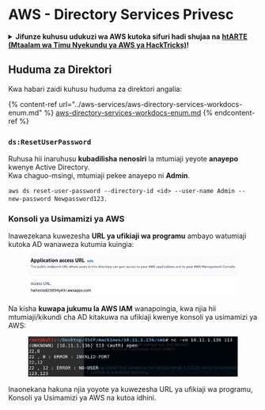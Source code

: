 # AWS - Directory Services Privesc

<details>

<summary><strong>Jifunze kuhusu udukuzi wa AWS kutoka sifuri hadi shujaa na</strong> <a href="https://training.hacktricks.xyz/courses/arte"><strong>htARTE (Mtaalam wa Timu Nyekundu ya AWS ya HackTricks)</strong></a><strong>!</strong></summary>

Njia nyingine za kusaidia HackTricks:

* Ikiwa unataka kuona **kampuni yako ikitangazwa kwenye HackTricks** au **kupakua HackTricks kwa PDF** Angalia [**MIPANGO YA KUJIUNGA**](https://github.com/sponsors/carlospolop)!
* Pata [**bidhaa rasmi za PEASS & HackTricks**](https://peass.creator-spring.com)
* Gundua [**Familia ya PEASS**](https://opensea.io/collection/the-peass-family), mkusanyiko wetu wa [**NFTs**](https://opensea.io/collection/the-peass-family) ya kipekee
* **Jiunge na** 💬 [**Kikundi cha Discord**](https://discord.gg/hRep4RUj7f) au kikundi cha [**telegram**](https://t.me/peass) au **tufuate** kwenye **Twitter** 🐦 [**@hacktricks\_live**](https://twitter.com/hacktricks\_live)**.**
* **Shiriki mbinu zako za udukuzi kwa kuwasilisha PRs kwa** [**HackTricks**](https://github.com/carlospolop/hacktricks) na [**HackTricks Cloud**](https://github.com/carlospolop/hacktricks-cloud) repos za github.

</details>

## Huduma za Direktori

Kwa habari zaidi kuhusu huduma za direktori angalia:

{% content-ref url="../aws-services/aws-directory-services-workdocs-enum.md" %}
[aws-directory-services-workdocs-enum.md](../aws-services/aws-directory-services-workdocs-enum.md)
{% endcontent-ref %}

### `ds:ResetUserPassword`

Ruhusa hii inaruhusu **kubadilisha** **nenosiri** la mtumiaji yeyote **anayepo** kwenye Active Directory.\
Kwa chaguo-msingi, mtumiaji pekee anayepo ni **Admin**.

```
aws ds reset-user-password --directory-id <id> --user-name Admin --new-password Newpassword123.
```

### Konsoli ya Usimamizi ya AWS

Inawezekana kuwezesha **URL ya ufikiaji wa programu** ambayo watumiaji kutoka AD wanaweza kutumia kuingia:

<figure><img src="../../../.gitbook/assets/image (16) (2).png" alt=""><figcaption></figcaption></figure>

Na kisha **kuwapa jukumu la AWS IAM** wanapoingia, kwa njia hii mtumiaji/kikundi cha AD kitakuwa na ufikiaji kwenye konsoli ya usimamizi ya AWS:

<figure><img src="../../../.gitbook/assets/image (17) (1).png" alt=""><figcaption></figcaption></figure>

Inaonekana hakuna njia yoyote ya kuwezesha URL ya ufikiaji wa programu, Konsoli ya Usimamizi ya AWS na kutoa idhini.
